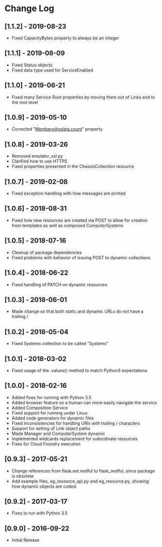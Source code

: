 # Change Log

## [1.1.2] - 2019-08-23
- Fixed CapacityBytes property to always be an integer

## [1.1.1] - 2019-08-09
- Fixed Status objects
- Fixed data type used for ServiceEnabled

## [1.1.0] - 2019-06-21
- Fixed many Service Root properties by moving them out of Links and to the root level

## [1.0.9] - 2019-05-10
- Corrected "Members@odata.count" property

## [1.0.8] - 2019-03-26
- Removed emulator_ssl.py
- Clarified how to use HTTPS
- Fixed properties presented in the ChassisCollection resource

## [1.0.7] - 2019-02-08
- Fixed exception handling with how messages are printed

## [1.0.6] - 2018-08-31
- Fixed how new resources are created via POST to allow for creation from templates as well as composed ComputerSystems

## [1.0.5] - 2018-07-16
- Cleanup of package dependencies
- Fixed problems with behavior of issuing POST to dynamic collections

## [1.0.4] - 2018-06-22
- Fixed handling of PATCH on dynamic resources

## [1.0.3] - 2018-06-01
- Made change so that both static and dynamic URLs do not have a trailing /

## [1.0.2] - 2018-05-04
- Fixed Systems collection to be called "Systems"

## [1.0.1] - 2018-03-02
- Fixed usage of the .values() method to match Python3 expectations

## [1.0.0] - 2018-02-16
- Added fixes for running with Python 3.5
- Added browser feature so a human can more easily navigate the service
- Added Composition Service
- Fixed support for running under Linux
- Added code generators for dynamic files
- Fixed inconsistencies for handling URIs with trailing / characters
- Support for setting of Link object paths
- Made Manager and ComputerSystem dynamic
- Implemented wildcards replacement for subordinate resources
- Fixes for Cloud Foundry execution

## [0.9.3] - 2017-05-21
- Change references from flask.ext.restful to flask_restful, since package is obsolete
- Add example files, eg_resource_api.py and eg_resource.py, showing how dynamic objects are coded.

## [0.9.2] - 2017-03-17
- Fixes to run with Python 3.5

## [0.9.0] - 2016-09-22
- Initial Release
